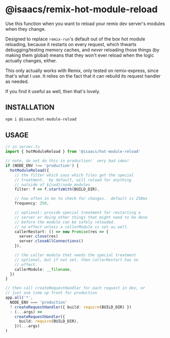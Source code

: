 # @isaacs/remix-hot-module-reload

Use this function when you want to reload your remix dev server's
modules when they change.

Designed to replace `remix-run`'s default out of the box hot
module reloading, because it restarts on every request, which
thwarts debugging/testing memory caches, and _never_ reloading
those things (by making them global) means that they won't ever
reload when the logic actually changes, either.

This only actually works with Remix, only tested on
remix-express, since that's what I use.  It relies on the fact
that it can rebuild its request handler as needed.

If you find it useful as well, then that's lovely.

## INSTALLATION

```bash
npm i @isaacs/hot-module-reload
```

## USAGE

```ts
// in server.ts
import { hotModuleReload } from '@isaacs/hot-module-reload'

// note, do not do this in production!  very bad idea!
if (NODE_ENV !== 'production') {
  hotModuleReload({
    // the filter which says which files get the special
    // treatment.  by default, will reload for anything
    // outside of ${cwd}/node_modules
    filter: f => f.startsWith(BUILD_DIR),

    // how often in ms to check for changes.  default is 250ms
    frequency: 250,

    // optional: provide special treatment for restarting a
    // server or doing other things that might need to be done
    // before the module can be safely reloaded.
    // no effect unless a callerModule is set as well.
    callerRestart: () => new Promise(res => {
      server.close(res)
      server.closeAllConnections()
    }),

    // the caller module that needs the special treatment
    // optional, but if not set, then callerRestart has no
    // effect.
    callerModule: __filename,
  })
}

// then call createRequestHandler for each request in dev, or
// just one time up front for production
app.all('*',
  NODE_ENV === 'production'
  ? createRequestHandler({ build: require(BUILD_DIR) })
  : (...args) =>
    createRequestHandler({
      build: require(BUILD_DIR),
    })(...args)
)
```
